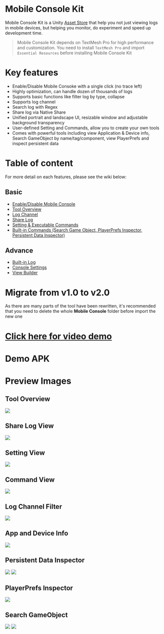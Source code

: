 # Mobile Console Kit
Mobile Console Kit is a Unity [Asset Store](https://assetstore.unity.com/packages/tools/gui/mobile-console-kit-128118) that help you not just viewing logs in mobile devices, but helping you monitor, do experiment and speed up development time.

> Mobile Console Kit depends on TextMesh Pro for high performance and customization. You need to install `TextMesh Pro` and import `Essential Resources` before installing Mobile Console Kit

# Key features
- Enable/Disable Mobile Consoke with a single click (no trace left)
- Highly optimization, can handle dozen of thousands of logs
- Supports basic functions like filter log by type, collapse
- Supports log channel
- Search log with Regex
- Share log via Native Share
- Unified portrait and landscape UI, resizable window and adjustable background transparency
- User-defined Setting and Commands, allow you to create your own tools
- Comes with powerful tools including view Application & Device info, Search GameObject by name/tag/component, view PlayerPrefs and inspect persistent data

# Table of content
For more detail on each features, please see the wiki below:
## Basic
- [Enable/Disable Mobile Console](https://github.com/pixeption/MobileConsoleKit/wiki/Enable-Console)
- [Tool Overview](https://github.com/pixeption/MobileConsoleKit/wiki)
- [Log Channel](https://github.com/pixeption/MobileConsoleKit/wiki/Log-Channel)
- [Share Log](https://github.com/pixeption/MobileConsoleKit/wiki/Share-Log)
- [Setting & Executable Commands](https://github.com/pixeption/MobileConsoleKit/wiki/Commands)
- [Built-in Commands (Search Game Object, PlayerPrefs Inspector, Persistent Data Inspector)](https://github.com/pixeption/MobileConsoleKit/wiki/Built-in-Commands)

## Advance
- [Built-in Log](https://github.com/pixeption/MobileConsoleKit/wiki/Built-in-Log)
- [Console Settings](https://github.com/pixeption/MobileConsoleKit/wiki/Console-Settings)
- [View Builder](https://github.com/pixeption/MobileConsoleKit/wiki/View-Builder)

# Migrate from v1.0 to v2.0
As there are many parts of the tool have been rewritten, it's recommended that you need to delete the whole **Mobile Console** folder before import the new one

# [Click here for video demo](https://youtu.be/IGDuiXixl1Q)

# Demo APK

# Preview Images
## Tool Overview
![](https://github.com/pixeption/MobileConsoleKit/blob/master/images/background_transparency.png)

## Share Log View
![](https://github.com/pixeption/MobileConsoleKit/blob/master/images/share_3.PNG)

## Setting View
![](https://github.com/pixeption/MobileConsoleKit/blob/master/images/setting_view.png)

## Command View
![](https://github.com/pixeption/MobileConsoleKit/blob/master/images/command_view.png)

## Log Channel Filter
![](https://github.com/pixeption/MobileConsoleKit/blob/master/images/channel_filter.png)

## App and Device Info
![](https://github.com/pixeption/MobileConsoleKit/blob/master/images/app_and_device_info.png)

## Persistent Data Inspector
![](https://github.com/pixeption/MobileConsoleKit/blob/master/images/persistent_data_inspector.png) ![](https://github.com/pixeption/MobileConsoleKit/blob/master/images/text_inspector.png)

## PlayerPrefs Inspector
![](https://github.com/pixeption/MobileConsoleKit/blob/master/images/player_prefs_inspector.png)

## Search GameObject
![](https://github.com/pixeption/MobileConsoleKit/blob/master/images/search_game_object_result.png) ![](https://github.com/pixeption/MobileConsoleKit/blob/master/images/game_object_inspector.png)

